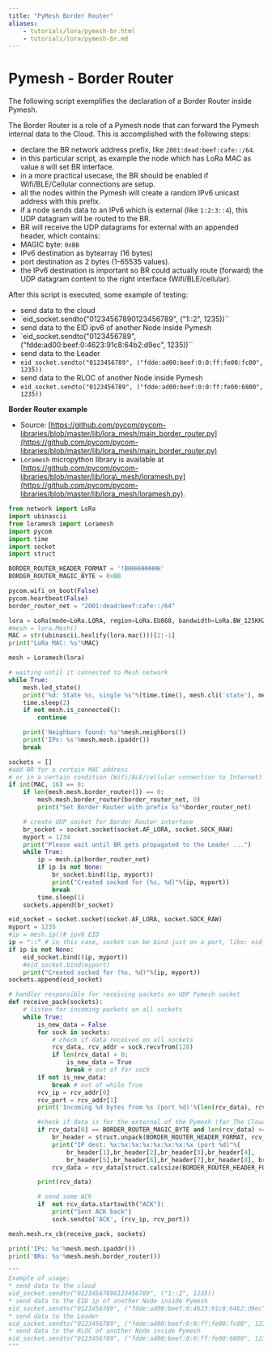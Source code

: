 ```yaml
---
title: "PyMesh Border Router"
aliases:
    - tutorials/lora/pymesh-br.html
    - tutorials/lora/pymesh-br.md
---
```




# Pymesh - Border Router

The following script exemplifies the declaration of a Border Router inside Pymesh.

The Border Router is a role of a Pymesh node that can forward the Pymesh internal data to the Cloud.  This is accomplished with the following steps:
* declare the BR network address prefix, like `2001:dead:beef:cafe::/64`.
 * in this particular script, as example the node which has LoRa MAC as value `8` will set BR interface.
 * in a more practical usecase, the BR should be enabled if Wifi/BLE/Cellular connections are setup.
* all the nodes within the Pymesh will create a random IPv6 unicast address with this prefix.
* if a node sends data to an IPv6 which is external (like `1:2:3::4`), this UDP datagram will be routed to the BR.
* BR will receive the UDP datagrams for external with an appended header, which contains:
 * MAGIC byte: `0xBB`
 * IPv6 destination as bytearray (16 bytes)
 * port destination as 2 bytes (1-65535 values).
* the IPv6 destination is important so BR could actually route (forward) the UDP datagram content to the right interface (Wifi/BLE/cellular).

After this script is executed, some example of testing:
* send data to the cloud
 * `eid_socket.sendto("01234567890123456789", ("1::2", 1235))``
* send data to the EID ipv6 of another Node inside Pymesh
 * `eid_socket.sendto("0123456789", ("fdde:ad00:beef:0:4623:91c8:64b2:d9ec", 1235))``
* send data to the Leader
 * `eid_socket.sendto("0123456789", ("fdde:ad00:beef:0:0:ff:fe00:fc00", 1235))`
* send data to the RLOC of another Node inside Pymesh
 * `eid_socket.sendto("0123456789", ("fdde:ad00:beef:0:0:ff:fe00:6800", 1235))`


**Border Router example**

* Source: [https://github.com/pycom/pycom-libraries/blob/master/lib/lora_mesh/main_border_router.py](https://github.com/pycom/pycom-libraries/blob/master/lib/lora_mesh/main_border_router.py)
* `Loramesh` micropython library is available at [https://github.com/pycom/pycom-libraries/blob/master/lib/lora\_mesh/loramesh.py](https://github.com/pycom/pycom-libraries/blob/master/lib/lora_mesh/loramesh.py).

```python
from network import LoRa
import ubinascii
from loramesh import Loramesh
import pycom
import time
import socket
import struct

BORDER_ROUTER_HEADER_FORMAT = '!BHHHHHHHHH'
BORDER_ROUTER_MAGIC_BYTE = 0xBB

pycom.wifi_on_boot(False)
pycom.heartbeat(False)
border_router_net = "2001:dead:beef:cafe::/64"

lora = LoRa(mode=LoRa.LORA, region=LoRa.EU868, bandwidth=LoRa.BW_125KHZ, sf=7)
#mesh = lora.Mesh()
MAC = str(ubinascii.hexlify(lora.mac()))[2:-1]
print("LoRa MAC: %s"%MAC)

mesh = Loramesh(lora)

# waiting until it connected to Mesh network
while True:
    mesh.led_state()
    print("%d: State %s, single %s"%(time.time(), mesh.cli('state'), mesh.cli('singleton')))
    time.sleep(2)
    if not mesh.is_connected():
        continue

    print('Neighbors found: %s'%mesh.neighbors())
    print('IPs: %s'%mesh.mesh.ipaddr())
    break

sockets = []
#add BR for a certain MAC address
# or in a certain condition (Wifi/BLE/cellular connection to Internet)
if int(MAC, 16) == 8:
    if len(mesh.mesh.border_router()) == 0:
        mesh.mesh.border_router(border_router_net, 0)
        print("Set Border Router with prefix %s"%border_router_net)

    # create UDP socket for Border Router interface
    br_socket = socket.socket(socket.AF_LORA, socket.SOCK_RAW)
    myport = 1234
    print("Please wait until BR gets propagated to the Leader ...")
    while True:
        ip = mesh.ip(border_router_net)
        if ip is not None:
            br_socket.bind((ip, myport))
            print("Created socked for (%s, %d)"%(ip, myport))
            break
        time.sleep(1)
    sockets.append(br_socket)

eid_socket = socket.socket(socket.AF_LORA, socket.SOCK_RAW)
myport = 1235
#ip = mesh.ip()# ipv6 EID
ip = "::" # in this case, socket can be bind just on a port, like: eid_socket.bind(myport)
if ip is not None:
    eid_socket.bind((ip, myport))
    #eid_socket.bind(myport)
    print("Created socked for (%s, %d)"%(ip, myport))
sockets.append(eid_socket)

# handler responsible for receiving packets on UDP Pymesh socket
def receive_pack(sockets):
    # listen for incoming packets on all sockets
    while True:
        is_new_data = False
        for sock in sockets:
            # check if data received on all sockets
            rcv_data, rcv_addr = sock.recvfrom(128)
            if len(rcv_data) > 0:
                is_new_data = True
                break # out of for sock
        if not is_new_data:
            break # out of while True
        rcv_ip = rcv_addr[0]
        rcv_port = rcv_addr[1]
        print('Incoming %d bytes from %s (port %d)'%(len(rcv_data), rcv_ip, rcv_port))

        #check if data is for the external of the Pymesh (for The Cloud)
        if rcv_data[0] == BORDER_ROUTER_MAGIC_BYTE and len(rcv_data) >= struct.calcsize(BORDER_ROUTER_HEADER_FORMAT):
            br_header = struct.unpack(BORDER_ROUTER_HEADER_FORMAT, rcv_data)
            print("IP dest: %x:%x:%x:%x:%x:%x:%x:%x (port %d)"%(
                br_header[1],br_header[2],br_header[3],br_header[4],
                br_header[5],br_header[6],br_header[7],br_header[8], br_header[9]))
            rcv_data = rcv_data[struct.calcsize(BORDER_ROUTER_HEADER_FORMAT):]

        print(rcv_data)

        # send some ACK
        if  not rcv_data.startswith("ACK"):
            print("Sent ACK back")
            sock.sendto('ACK', (rcv_ip, rcv_port))

mesh.mesh.rx_cb(receive_pack, sockets)

print('IPs: %s'%mesh.mesh.ipaddr())
print('BRs: %s'%mesh.mesh.border_router())

"""
Example of usage:
* send data to the cloud
eid_socket.sendto("01234567890123456789", ("1::2", 1235))
* send data to the EID ip of another Node inside Pymesh
eid_socket.sendto("0123456789", ("fdde:ad00:beef:0:4623:91c8:64b2:d9ec", 1235))
* send data to the Leader
eid_socket.sendto("0123456789", ("fdde:ad00:beef:0:0:ff:fe00:fc00", 1235))
* send data to the RLOC of another Node inside Pymesh
eid_socket.sendto("0123456789", ("fdde:ad00:beef:0:0:ff:fe00:6800", 1235))
"""

```
